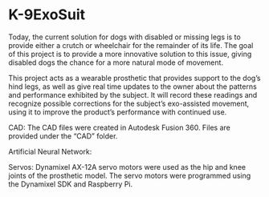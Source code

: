 # K-9ExoSuit

Today, the current solution for dogs with disabled or missing legs is to provide either a crutch or wheelchair for the remainder of its life. The goal of this project is to provide a more innovative solution to this issue, giving disabled dogs the chance for a more natural mode of movement. 

This project acts as a wearable prosthetic that provides support to the dog’s hind legs, as well as give real time updates to the owner about the patterns and performance exhibited by the subject. It will record these readings and recognize possible corrections for the subject’s exo-assisted movement, using it to improve the product’s performance with continued use.  

CAD: 
The CAD files were created in Autodesk Fusion 360. Files are provided under the “CAD” folder.

Artificial Neural Network:


Servos:
Dynamixel AX-12A servo motors were used as the hip and knee joints of the prosthetic model. The servo motors were programmed using the Dynamixel SDK and Raspberry Pi.
